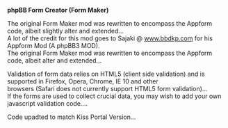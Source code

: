 **phpBB Form Creator (Form Maker)**

The original Form Maker mod was rewritten to encompass the Appform code, albeit slightly alter and extended...  
A lot of the credit for this mod goes to Sajaki @ www.bbdkp.com for his Appform Mod (A phpBB3 MOD).  
The original Form Maker mod was rewritten to encompass the Appform code, albeit alter and extended...  

Validation of form data relies on HTML5 (client side validation) and is supported in Firefox, Opera, Chrome, IE 10 and other  
browsers (Safari does not currently support HTML5 form validation)...  
If the forms are used to collect crucial data, you may wish to add your own javascript validation code....  

Code upadted to match Kiss Portal Version...
